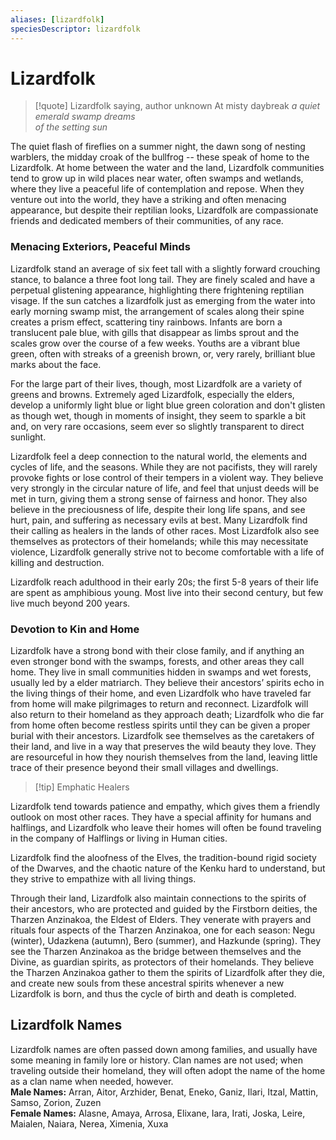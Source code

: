 ```yaml
---
aliases: [lizardfolk]
speciesDescriptor: lizardfolk
---
```

# Lizardfolk

>[!quote] Lizardfolk saying, author unknown
>At misty daybreak
_a quiet emerald swamp dreams_  
_of the setting sun_  

The quiet flash of fireflies on a summer night, the dawn song of nesting warblers, the midday croak of the bullfrog -- these speak of home to the Lizardfolk. At home between the water and the land, Lizardfolk communities tend to grow up in wild places near water, often swamps and wetlands, where they live a peaceful life of contemplation and repose. When they venture out into the world, they have a striking and often menacing appearance, but despite their reptilian looks, Lizardfolk are compassionate friends and dedicated members of their communities, of any race.

### Menacing Exteriors, Peaceful Minds

Lizardfolk stand an average of six feet tall with a slightly forward crouching stance, to balance a three foot long tail. They are finely scaled and have a perpetual glistening appearance, highlighting there frightening reptilian visage. If the sun catches a lizardfolk just as emerging from the water into early morning swamp mist, the arrangement of scales along their spine creates a prism effect, scattering tiny rainbows. Infants are born a translucent pale blue, with gills that disappear as limbs sprout and the scales grow over the course of a few weeks. Youths are a vibrant blue green, often with streaks of a greenish brown, or, very rarely, brilliant blue marks about the face.

For the large part of their lives, though, most Lizardfolk are a variety of greens and browns. Extremely aged Lizardfolk, especially the elders, develop a uniformly light blue or light blue green coloration and don't glisten as though wet, though in moments of insight, they seem to sparkle a bit and, on very rare occasions, seem ever so slightly transparent to direct sunlight.

Lizardfolk feel a deep connection to the natural world, the elements and cycles of life, and the seasons. While they are not pacifists, they will rarely provoke fights or lose control of their tempers in a violent way. They believe very strongly in the circular nature of life, and feel that unjust deeds will be met in turn, giving them a strong sense of fairness and honor. They also believe in the preciousness of life, despite their long life spans, and see hurt, pain, and suffering as necessary evils at best. Many Lizardfolk find their calling as healers in the lands of other races. Most Lizardfolk also see themselves as protectors of their homelands; while this may necessitate violence, Lizardfolk generally strive not to become comfortable with a life of killing and destruction.

Lizardfolk reach adulthood in their early 20s; the first 5-8 years of their life are spent as amphibious young. Most live into their second century, but few live much beyond 200 years.
### Devotion to Kin and Home

Lizardfolk have a strong bond with their close family, and if anything an even stronger bond with the swamps, forests, and other areas they call home. They live in small communities hidden in swamps and wet forests, usually led by a elder matriarch. They believe their ancestors’ spirits echo in the living things of their home, and even Lizardfolk who have traveled far from home will make pilgrimages to return and reconnect. Lizardfolk will also return to their homeland as they approach death; Lizardfolk who die far from home often become restless spirits until they can be given a proper burial with their ancestors. Lizardfolk see themselves as the caretakers of their land, and live in a way that preserves the wild beauty they love. They are resourceful in how they nourish themselves from the land, leaving little trace of their presence beyond their small villages and dwellings.

>[!tip] Emphatic Healers
>
Lizardfolk tend towards patience and empathy, which gives them a friendly outlook on most other races. They have a special affinity for humans and halflings, and Lizardfolk who leave their homes will often be found traveling in the company of Halflings or living in Human cities.
>
Lizardfolk find the aloofness of the Elves, the tradition-bound rigid society of the Dwarves, and the chaotic nature of the Kenku hard to understand, but they strive to empathize with all living things.

Through their land, Lizardfolk also maintain connections to the spirits of their ancestors, who are protected and guided by the Firstborn deities, the  Tharzen Anzinakoa, the Eldest of Elders. They venerate with prayers and rituals four aspects of the Tharzen Anzinakoa, one for each season: Negu (winter), Udazkena (autumn), Bero (summer), and Hazkunde (spring). They see the Tharzen Anzinakoa as the bridge between themselves and the Divine, as guardian spirits, as protectors of their homelands. They believe the Tharzen Anzinakoa gather to them the spirits of Lizardfolk after they die, and create new souls from these ancestral spirits whenever a new Lizardfolk is born, and thus the cycle of birth and death is completed.

## Lizardfolk Names

Lizardfolk names are often passed down among families, and usually have some meaning in family lore or history. Clan names are not used; when traveling outside their homeland, they will often adopt the name of the home as a clan name when needed, however.   
**Male Names:** Arran, Aitor, Arzhider, Benat, Eneko, Ganiz, Ilari, Itzal, Mattin, Samso, Zorion, Zuzen   
**Female Names:** Alasne, Amaya, Arrosa, Elixane, Iara, Irati, Joska, Leire, Maialen, Naiara, Nerea, Ximenia, Xuxa